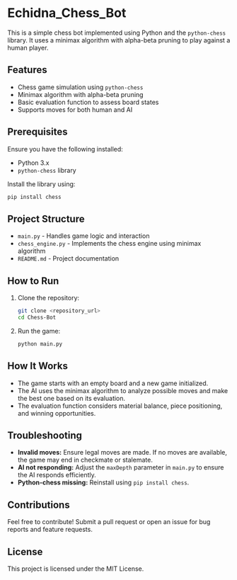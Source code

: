 # Echidna_Chess_Bot



This is a simple chess bot implemented using Python and the `python-chess` library. It uses a minimax algorithm with alpha-beta pruning to play against a human player.

## Features
- Chess game simulation using `python-chess`
- Minimax algorithm with alpha-beta pruning
- Basic evaluation function to assess board states
- Supports moves for both human and AI

## Prerequisites
Ensure you have the following installed:
- Python 3.x
- `python-chess` library

Install the library using:
```bash
pip install chess
```

## Project Structure
- `main.py` - Handles game logic and interaction
- `chess_engine.py` - Implements the chess engine using minimax algorithm
- `README.md` - Project documentation

## How to Run
1. Clone the repository:
    ```bash
    git clone <repository_url>
    cd Chess-Bot
    ```
2. Run the game:
    ```bash
    python main.py
    ```

## How It Works
- The game starts with an empty board and a new game initialized.
- The AI uses the minimax algorithm to analyze possible moves and make the best one based on its evaluation.
- The evaluation function considers material balance, piece positioning, and winning opportunities.

## Troubleshooting
- **Invalid moves:** Ensure legal moves are made. If no moves are available, the game may end in checkmate or stalemate.
- **AI not responding:** Adjust the `maxDepth` parameter in `main.py` to ensure the AI responds efficiently.
- **Python-chess missing:** Reinstall using `pip install chess`.

## Contributions
Feel free to contribute! Submit a pull request or open an issue for bug reports and feature requests.

## License
This project is licensed under the MIT License.


